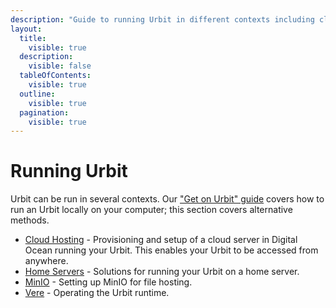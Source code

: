 ```yaml
---
description: "Guide to running Urbit in different contexts including cloud hosting and home servers."
layout:
  title:
    visible: true
  description:
    visible: false
  tableOfContents:
    visible: true
  outline:
    visible: true
  pagination:
    visible: true
---
```


# Running Urbit

Urbit can be run in several contexts. Our ["Get on Urbit" guide](../../get-on-urbit.md) covers how to run an Urbit locally on your computer; this section covers alternative methods.

- [Cloud Hosting](cloud-hosting.md) - Provisioning and setup of a cloud server in Digital Ocean running your Urbit. This enables your Urbit to be accessed from anywhere.
- [Home Servers](home-servers.md) - Solutions for running your Urbit on a home server.
- [MinIO](minio.md) - Setting up MinIO for file hosting.
- [Vere](vere.md) - Operating the Urbit runtime.

